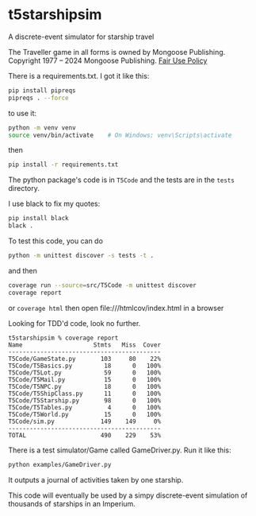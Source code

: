 # t5starshipsim
A discrete-event simulator for starship travel

The Traveller game in all forms is owned by Mongoose Publishing. Copyright 1977 – 2024 Mongoose Publishing. [Fair Use Policy](https://cdn.shopify.com/s/files/1/0609/6139/0839/files/Traveller_Fair_Use_Policy_2024.pdf?v=1725357857)

There is a requirements.txt. I got it like this:
```bash
pip install pipreqs
pipreqs . --force
```

to use it:
```bash
python -m venv venv
source venv/bin/activate    # On Windows: venv\Scripts\activate
```

then 

```bash
pip install -r requirements.txt
```

The python package's code is in `T5Code` and the tests are in the `tests` directory.

I use black to fix my quotes:
```bash
pip install black
black .
```

To test this code, you can do 
```bash
python -m unittest discover -s tests -t .  
```
and then
```bash
coverage run --source=src/T5Code -m unittest discover
coverage report
```
or
`coverage html`
then open file:///htmlcov/index.html in a browser

Looking for TDD'd code, look no further.
```
t5starshipsim % coverage report
Name                    Stmts   Miss  Cover
-------------------------------------------
T5Code/GameState.py       103     80    22%
T5Code/T5Basics.py         18      0   100%
T5Code/T5Lot.py            59      0   100%
T5Code/T5Mail.py           15      0   100%
T5Code/T5NPC.py            18      0   100%
T5Code/T5ShipClass.py      11      0   100%
T5Code/T5Starship.py       98      0   100%
T5Code/T5Tables.py          4      0   100%
T5Code/T5World.py          15      0   100%
T5Code/sim.py             149    149     0%
-------------------------------------------
TOTAL                     490    229    53%
```
There is a test simulator/Game called GameDriver.py.
Run it like this:
```bash
python examples/GameDriver.py
```
It outputs a journal of activities taken by one starship.

This code will eventually be used by a simpy discrete-event simulation of thousands of starships in an Imperium.